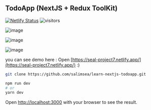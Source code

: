 ## TodoApp (NextJS + Redux ToolKit)

[![Netlify Status](https://api.netlify.com/api/v1/badges/204e1f1e-c9e9-4fea-b13e-805405de39c1/deploy-status)](https://app.netlify.com/sites/salimsea/deploys)
![visitors](https://visitor-badge.deta.dev/badge?page_id=learn-nextjs-todoapp.salimsea&left_color=dark&right_color=blue)

![image](https://user-images.githubusercontent.com/49223890/186594717-bf40868b-dfea-4500-af27-99fca880f7b7.png)

![image](https://user-images.githubusercontent.com/49223890/186594746-d1a26edb-b5f2-41f5-95e8-a5836e976b46.png)

![image](https://user-images.githubusercontent.com/49223890/186594848-26dd12bc-5035-44e9-8d0f-2613cf3986b4.png)

you can see demo here : Open [https://seal-project7.netlify.app/](https://seal-project7.netlify.app/) :)

```bash
git clone https://github.com/salimsea/learn-nextjs-todoapp.git
```

```bash
npm run dev
# or
yarn dev
```

Open [http://localhost:3000](http://localhost:3000) with your browser to see the result.
